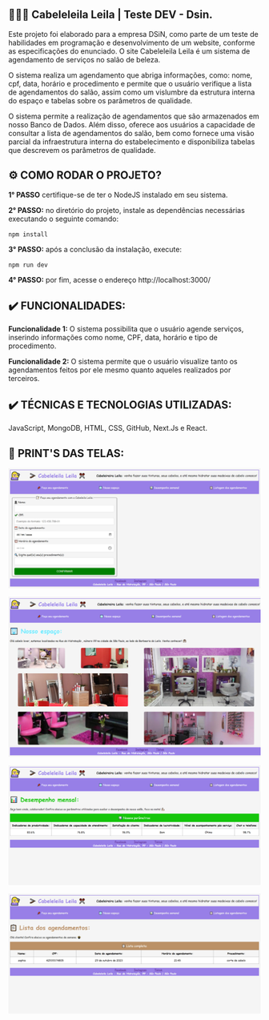## 👩🏻‍💻 Cabeleleila Leila | Teste DEV - Dsin.

Este projeto foi elaborado para a empresa DSiN, como parte de um teste de habilidades em programação e desenvolvimento de um website, conforme as especificações do enunciado. O site Cabeleleila Leila é um sistema de agendamento de serviços no salão de beleza.

O sistema realiza um agendamento que abriga informações, como: nome, cpf, data, horário e procedimento e permite que o usuário verifique a lista de agendamentos do salão, assim como um vislumbre da estrutura interna do espaço e tabelas sobre os parâmetros de qualidade.

O sistema permite a realização de agendamentos que são armazenados em nosso Banco de Dados. Além disso, oferece aos usuários a capacidade de consultar a lista de agendamentos do salão, bem como fornece uma visão parcial da infraestrutura interna do estabelecimento e disponibiliza tabelas que descrevem os parâmetros de qualidade.

## ⚙️ COMO RODAR O PROJETO?
**1° PASSO** certifique-se de ter o NodeJS instalado em seu sistema.

**2° PASSO:** no diretório do projeto, instale as dependências necessárias executando o seguinte comando:

```
npm install
```

**3° PASSO:** após a conclusão da instalação, execute:

```
npm run dev
```

**4° PASSO:** por fim, acesse o endereço http://localhost:3000/

## ✔️ FUNCIONALIDADES:

**Funcionalidade 1:** O sistema possibilita que o usuário agende serviços, inserindo informações como nome, CPF, data, horário e tipo de procedimento.

**Funcionalidade 2:** O sistema permite que o usuário visualize tanto os agendamentos feitos por ele mesmo quanto aqueles realizados por terceiros.

## ✔️ TÉCNICAS E TECNOLOGIAS UTILIZADAS:
JavaScript, MongoDB, HTML, CSS, GitHub, Next.Js e React.

## 📸 PRINT'S DAS TELAS:

![página1](/src/app/prints-das-telas/page%201.png)

![página2](/src/app/prints-das-telas/page%202.png)

![página3](/src/app/prints-das-telas/page%203.png)

![página4](/src/app/prints-das-telas/page%204.png)
